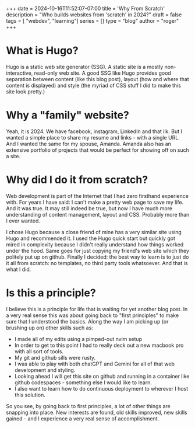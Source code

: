 +++
date = 2024-10-16T11:52:07-07:00
title = 'Why From Scratch'
description = "Who builds websites from 'scratch' in 2024?"
draft = false
tags = [ "webdev", "learning"]
series = []
type = "blog"
author = "roger"
+++

# What is Hugo?
Hugo is a static web site generator (SSG). A static site is a mostly non-interactive, read-only web site. A good SSG like Hugo provides good separation between content (like this blog post), layout (how and where that content is displayed) and style (the myriad of CSS stuff I did to make this site look pretty.) 

# Why a "family" website?
Yeah, it is 2024. We have facebook, instagram, LinkedIn and that ilk. But I wanted a simple place to share my resume and links - with a single URL. And I wanted the same for my spouse, Amanda. Amanda also has an extensive portfolio of projects that would be perfect for showing off on such a site.

# Why did I do it from scratch?
Web development is part of the Internet that I had zero firsthand experience with. For years I have said: I can't make a pretty web page to save my life. And it was true. It may still indeed be true, but now I have much more understanding of content management, layout and CSS. Probably more than I ever wanted.

I chose Hugo because a close friend of mine has a very similar site using Hugo and recommended it. I used the Hugo quick start but quickly got mired in complexity because I didn't really understand how things worked under the hood. Same goes for just copying my friend's web site which they politely put up on github. Finally I decided: the best way to learn is to just do it all from scratch: no templates, no third party tools whatsoever. And that is what I did.

# Is this a principle?
I believe this is a principle for life that is waiting for yet another blog post. In a very real sense this was about going back to "first principles" to make sure that I understood the basics. Along the way I am picking up (or brushing up on) other skills such as:
- I made all of my edits using a pimped-out nvim setup
- In order to get to this point I had to really deck out a new macbook pro with all sort of tools.
- My git and github sills were rusty.
- I was able to play with both chatGPT and Gemini for all of that web development and styling.
- Looking ahead I will get this site on github and running in a container like github codespaces - something else I would like to learn.
- I also want to learn how to do continuous deployment to wherever I host this solution.

So you see, by going back to first principles, a lot of other things are snapping into place. New interests are found, old skills improved, new skills gained - and I experience a very real sense of accomplishment.



